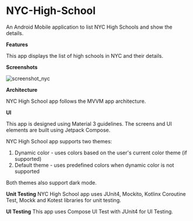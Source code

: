 # NYC-High-School
An Android Mobile application to list NYC High Schools and show the details.

**Features**

This app displays the list of high schools in NYC and their details.

**Screenshots**


![screenshot_nyc](https://github.com/suryodayach/NYC-High-School/assets/17293246/b5522d97-cf02-46fe-b5d3-60a1ee14c297)


**Architecture**

NYC High School app follows the MVVM app architecture.

**UI**

This app is designed using Material 3 guidelines.
The screens and UI elements are built using Jetpack Compose.

NYC High School app supports two themes:
1. Dynamic color - uses colors based on the user's current color theme (if supported)
2. Default theme - uses predefined colors when dynamic color is not supported

Both themes also support dark mode.

**Unit Testing**
NYC High School app uses JUnit4, Mockito, Kotlinx Coroutine Test, Mockk and Kotest libraries for unit testing.

**UI Testing**
This app uses Compose UI Test with JUnit4 for UI Testing.
